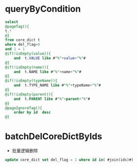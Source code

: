 queryByCondition
===

```sql
select 
@pageTag(){
t.*
@}
from core_dict t
where del_flag=0  
and 1 = 1
@if(!isEmpty(value)){
    and  t.VALUE like #"%"+value+"%"#
@}
@if(!isEmpty(name)){
    and  t.NAME like #"%"+name+"%"#
@}
@if(!isEmpty(typeName)){
    and  t.TYPE_NAME like #"%"+typeName+"%"#
@}
@if(!isEmpty(parent)){
    and  t.PARENT like #"%"+parent+"%"#
@}
@pageIgnoreTag(){
    order by id  desc
@}   
```

   
batchDelCoreDictByIds
===

* 批量逻辑删除

```sql
update core_dict set del_flag = 1 where id in( #join(ids)#)
```
    
